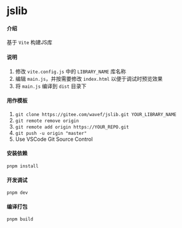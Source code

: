 # jslib

#### 介绍
基于 `Vite` 构建JS库

#### 说明
1. 修改 `vite.config.js` 中的 `LIBRARY_NAME` 库名称
2. 编辑 `main.js`，并按需要修改 `index.html` 以便于调试时预览效果
3. 将 `main.js` 编译到 `dist` 目录下

#### 用作模板
1. `git clone https://gitee.com/wavef/jslib.git YOUR_LIBRARY_NAME`
2. `git remote remove origin`
3. `git remote add origin https://YOUR_REPO.git`
4. `git push -u origin "master"`
5. Use VSCode Git Source Control

#### 安装依赖
`pnpm install`

#### 开发调试
`pnpm dev`

#### 编译打包
`pnpm build`
